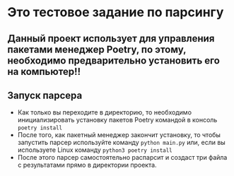 # Это тестовое задание по парсингу

## Данный проект использует для управления пакетами менеджер Poetry, по этому, необходимо предварительно установить его на компьютер!!

## Запуск парсера

* Как только вы переходите в директорию, то необходимо инициализировать установку пакетов Poetry командой в консоль ```poetry install```
* После того, как пакетный менеджер закончит установку, то чтобы запустить парсер используйте команду ```python main.py``` или, если вы используете Linux команду ```python3 poetry install ```
* После этого парсер самостоятельно распарсит и создаст три файла с результатами прямо в директории проекта.
